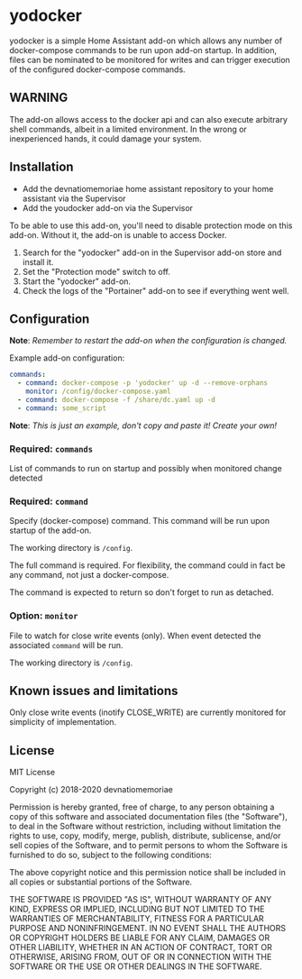 # yodocker

yodocker is a simple Home Assistant add-on which allows any number of docker-compose commands to be run upon add-on startup. In addition, files can be nominated to be monitored for writes and can trigger execution of the configured docker-compose commands.

## WARNING

The add-on allows access to the docker api and can also execute arbitrary shell commands, albeit in a limited environment. In the wrong or inexperienced hands, it could damage your system.

## Installation

- Add the devnatiomemoriae home assistant repository to your home assistant via the Supervisor
- Add the youdocker add-on via the Supervisor

To be able to use this add-on, you'll need to disable protection mode on this
add-on. Without it, the add-on is unable to access Docker.

1. Search for the "yodocker" add-on in the Supervisor add-on store and
   install it.
1. Set the "Protection mode" switch to off.
1. Start the "yodocker" add-on.
1. Check the logs of the "Portainer" add-on to see if everything went well.

## Configuration

**Note**: _Remember to restart the add-on when the configuration is changed._

Example add-on configuration:

```yaml
commands:
  - command: docker-compose -p 'yodocker' up -d --remove-orphans
    monitor: /config/docker-compose.yaml
  - command: docker-compose -f /share/dc.yaml up -d
  - command: some_script
```

**Note**: _This is just an example, don't copy and paste it! Create your own!_

### Required: `commands`

List of commands to run on startup and possibly when monitored change detected

### Required: `command`

Specify (docker-compose) command. This command will be run upon startup of the add-on.

The working directory is `/config`.

The full command is required. For flexibility, the command could in fact be any command, not just a docker-compose.

The command is expected to return so don't forget to run as detached.

### Option: `monitor`

File to watch for close write events (only). When event detected the associated `command` will be run.

The working directory is `/config`.

## Known issues and limitations

Only close write events (inotify CLOSE_WRITE) are currently monitored for simplicity of implementation.

## License

MIT License

Copyright (c) 2018-2020 devnatiomemoriae

Permission is hereby granted, free of charge, to any person obtaining a copy
of this software and associated documentation files (the "Software"), to deal
in the Software without restriction, including without limitation the rights
to use, copy, modify, merge, publish, distribute, sublicense, and/or sell
copies of the Software, and to permit persons to whom the Software is
furnished to do so, subject to the following conditions:

The above copyright notice and this permission notice shall be included in all
copies or substantial portions of the Software.

THE SOFTWARE IS PROVIDED "AS IS", WITHOUT WARRANTY OF ANY KIND, EXPRESS OR
IMPLIED, INCLUDING BUT NOT LIMITED TO THE WARRANTIES OF MERCHANTABILITY,
FITNESS FOR A PARTICULAR PURPOSE AND NONINFRINGEMENT. IN NO EVENT SHALL THE
AUTHORS OR COPYRIGHT HOLDERS BE LIABLE FOR ANY CLAIM, DAMAGES OR OTHER
LIABILITY, WHETHER IN AN ACTION OF CONTRACT, TORT OR OTHERWISE, ARISING FROM,
OUT OF OR IN CONNECTION WITH THE SOFTWARE OR THE USE OR OTHER DEALINGS IN THE
SOFTWARE.
